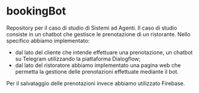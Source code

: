 # bookingBot
Repository per il caso di studio di Sistemi ad Agenti.
Il caso di studio consiste in un chatbot che gestisce le prenotazione di un ristorante.
Nello specifico abbiamo implementato:
- dal lato del cliente che intende effettuare una prenotazione, un chatbot su Telegram utilizzando la piattaforma Dialogflow;
- dal lato del ristoratore abbiamo implementato una pagina web che permetta la gestione delle prenotazioni effettuate mediante il bot.

Per il salvataggio delle prenotazioni invece abbiamo utilizzato Firebase.

